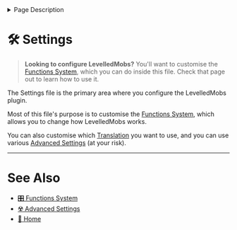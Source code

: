 <details>
<summary>Page Description</summary>

This page describes how to use LevelledMobs' `settings.yml` file.

</details>

# 🛠️ Settings

> **Looking to configure LevelledMobs?** You'll want to customise the [Functions System](functions/functions.md), which you can do inside this file. Check that page out to learn how to use it.

The Settings file is the primary area where you configure the LevelledMobs plugin. 

Most of this file's purpose is to customise the [Functions System](functions/functions.md),
which allows you to change how LevelledMobs works.

You can also customise which [Translation](../translations/translations.md) you want to use, and you can use various [Advanced Settings](../advanced/advanced-settings.md) (at your risk).

***

# See Also

- [🎛️️ Functions System](functions/functions.md)
- [☢️ Advanced Settings](../advanced/advanced-settings.md)
- [🏡 Home](../home.md)